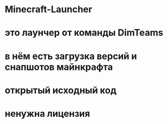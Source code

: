 # Minecraft-Launcher
# это лаунчер от команды DimTeams
# в нём есть загрузка версий и снапшотов майнкрафта
# открытый исходный код 
# ненужна лицензия
